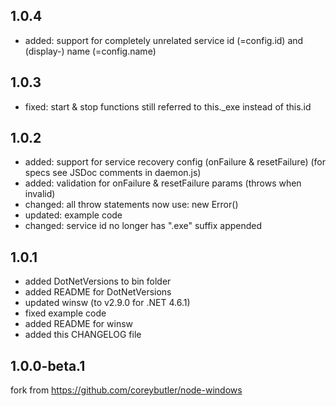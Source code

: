 
## 1.0.4
- added: support for completely unrelated service id (=config.id) and (display-) name (=config.name)

## 1.0.3
- fixed: start & stop functions still referred to this._exe  instead of this.id

## 1.0.2
- added: support for service recovery config (onFailure & resetFailure)
  (for specs see JSDoc comments in daemon.js)
- added: validation for onFailure & resetFailure params (throws when invalid)
- changed: all throw statements now use: new Error()
- updated: example code
- changed: service id no longer has ".exe" suffix appended

## 1.0.1
- added DotNetVersions to bin folder
- added README for DotNetVersions
- updated winsw (to v2.9.0 for .NET 4.6.1)
- fixed example code
- added README for winsw
- added this CHANGELOG file

## 1.0.0-beta.1
fork from https://github.com/coreybutler/node-windows